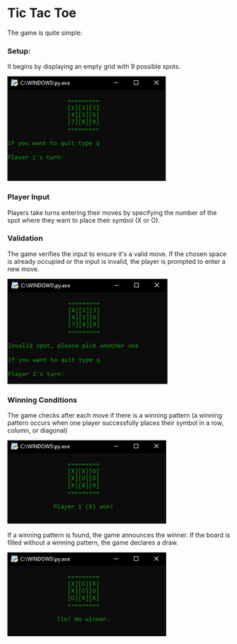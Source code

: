 # Tic Tac Toe

The game is quite simple:

### Setup:

It begins by displaying an empty grid with 9 possible spots.

![showcase1](https://github.com/stra1gh7/tictactoe/blob/main/images/showcase1.png?raw=true)

### Player Input

Players take turns entering their moves by specifying the number of the spot where they want to place their symbol (X or O).

### Validation
The game verifies the input to ensure it's a valid move. If the chosen space is already occupied or the input is invalid, the player is prompted to enter a new move.

![showcase4](https://github.com/stra1gh7/tictactoe/blob/main/images/showcase4.png?raw=true)

### Winning Conditions
The game checks after each move if there is a winning pattern (a winning pattern occurs when one player successfully places their symbol in a row, column, or diagonal)

![showcase2](https://github.com/stra1gh7/tictactoe/blob/main/images/showcase2.png?raw=true)

If a winning pattern is found, the game announces the winner.
If the board is filled without a winning pattern, the game declares a draw.

![showcase3](https://github.com/stra1gh7/tictactoe/blob/main/images/showcase3.png?raw=true)

